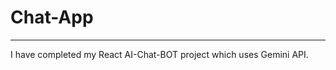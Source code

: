 <h1>Chat-App</h1>
<hr/>
<p>I have completed my React AI-Chat-BOT project which uses Gemini API.</p>
